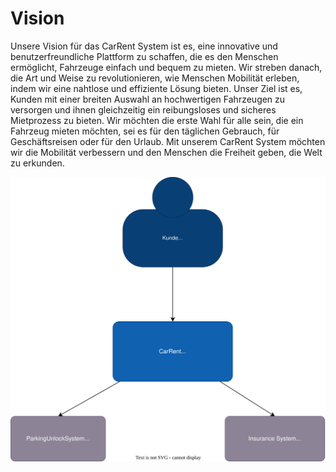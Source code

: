 # Vision

Unsere Vision für das CarRent System ist es, eine innovative und benutzerfreundliche Plattform zu schaffen, die es den Menschen ermöglicht, Fahrzeuge einfach und bequem zu mieten. Wir streben danach, die Art und Weise zu revolutionieren, wie Menschen Mobilität erleben, indem wir eine nahtlose und effiziente Lösung bieten. Unser Ziel ist es, Kunden mit einer breiten Auswahl an hochwertigen Fahrzeugen zu versorgen und ihnen gleichzeitig ein reibungsloses und sicheres Mietprozess zu bieten. Wir möchten die erste Wahl für alle sein, die ein Fahrzeug mieten möchten, sei es für den täglichen Gebrauch, für Geschäftsreisen oder für den Urlaub. Mit unserem CarRent System möchten wir die Mobilität verbessern und den Menschen die Freiheit geben, die Welt zu erkunden.

![vision](vision.drawio.svg)
